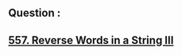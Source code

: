## Question : 
<h2> <a href="https://leetcode.com/problems/reverse-words-in-a-string-iii/">557. Reverse Words in a String III</a>
